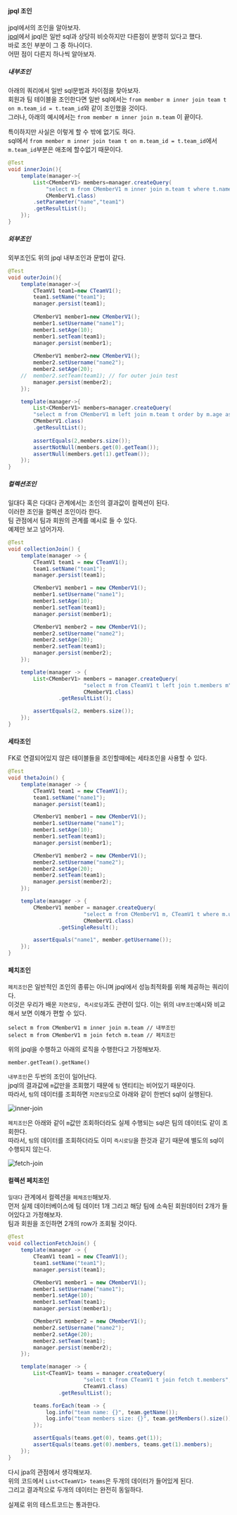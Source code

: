 #### jpql 조인
jpql에서의 조인을 알아보자.  
[jpql](1_jpql.md)에서 jpql은 일반 sql과 상당히 비슷하지만 다른점이 분명히 있다고 했다.  
바로 조인 부분이 그 중 하나이다.  
어떤 점이 다른지 하나씩 알아보자.

##### 내부조인
아래의 쿼리에서 일반 sql문법과 차이점을 찾아보자.  
회원과 팀 테이블을 조인한다면 일반 sql에서는 `from member m inner join team t on m.team_id = t.team_id`와 같이 조인했을 것이다.  
그러나, 아래의 예시에서는 `from member m inner join m.team` 이 끝이다.  

특이하지만 사실은 이렇게 할 수 밖에 없기도 하다.  
sql에서 `from member m inner join team t on m.team_id = t.team_id`에서 `m.team_id`부분은 애초에 할수없기 때문이다.  

~~~java
@Test
void innerJoin(){
    template(manager->{
        List<CMemberV1> members=manager.createQuery(
            "select m from CMemberV1 m inner join m.team t where t.name = :name",
            CMemberV1.class)
        .setParameter("name","team1")
        .getResultList();
    });
}
~~~


##### 외부조인
외부조인도 위의 jpql 내부조인과 문법이 같다.

~~~java
@Test
void outerJoin(){
    template(manager->{
        CTeamV1 team1=new CTeamV1();
        team1.setName("team1");
        manager.persist(team1);
    
        CMemberV1 member1=new CMemberV1();
        member1.setUsername("name1");
        member1.setAge(10);
        member1.setTeam(team1);
        manager.persist(member1);
    
        CMemberV1 member2=new CMemberV1();
        member2.setUsername("name2");
        member2.setAge(20);
    //  member2.setTeam(team1); // for outer join test
        manager.persist(member2);
    });

    template(manager->{
        List<CMemberV1> members=manager.createQuery(
        "select m from CMemberV1 m left join m.team t order by m.age asc",
        CMemberV1.class)
        .getResultList();
    
        assertEquals(2,members.size());
        assertNotNull(members.get(0).getTeam());
        assertNull(members.get(1).getTeam());
    });
}
~~~



##### 컬렉션조인
일대다 혹은 다대다 관계에서는 조인의 결과값이 컬렉션이 된다.  
이러한 조인을 컬렉션 조인이라 한다.  
팀 관점에서 팀과 회원의 관계를 예시로 들 수 있다.  
예제만 보고 넘어가자.

~~~java
@Test
void collectionJoin() {
    template(manager -> {
        CTeamV1 team1 = new CTeamV1();
        team1.setName("team1");
        manager.persist(team1);

        CMemberV1 member1 = new CMemberV1();
        member1.setUsername("name1");
        member1.setAge(10);
        member1.setTeam(team1);
        manager.persist(member1);

        CMemberV1 member2 = new CMemberV1();
        member2.setUsername("name2");
        member2.setAge(20);
        member2.setTeam(team1);
        manager.persist(member2);
    });

    template(manager -> {
        List<CMemberV1> members = manager.createQuery(
                        "select m from CTeamV1 t left join t.members m",
                        CMemberV1.class)
                .getResultList();

        assertEquals(2, members.size());
    });
}
~~~



#### 세타조인
FK로 연결되어있지 않은 테이블들을 조인할때에는 세타조인을 사용할 수 있다. 

~~~java
@Test
void thetaJoin() {
    template(manager -> {
        CTeamV1 team1 = new CTeamV1();
        team1.setName("name1");
        manager.persist(team1);

        CMemberV1 member1 = new CMemberV1();
        member1.setUsername("name1");
        member1.setAge(10);
        member1.setTeam(team1);
        manager.persist(member1);

        CMemberV1 member2 = new CMemberV1();
        member2.setUsername("name2");
        member2.setAge(20);
        member2.setTeam(team1);
        manager.persist(member2);
    });

    template(manager -> {
        CMemberV1 member = manager.createQuery(
                        "select m from CMemberV1 m, CTeamV1 t where m.username = t.name",
                        CMemberV1.class)
                .getSingleResult();

        assertEquals("name1", member.getUsername());
    });
}
~~~


#### 페치조인
`페치조인`은 일반적인 조인의 종류는 아니며 jpql에서 성능최적화를 위해 제공하는 쿼리이다.  
이것은 우리가 배운 `지연로딩, 즉시로딩`과도 관련이 있다.
이는 위의 `내부조인`예시와 비교해서 보면 이해가 편할 수 있다.  

~~~
select m from CMemberV1 m inner join m.team // 내부조인
select m from CMemberV1 m join fetch m.team // 페치조인
~~~

위의 jpql을 수행하고 아래의 로직을 수행한다고 가정해보자.  

~~~
member.getTeam().getName()
~~~

`내부조인`은 두번의 조인이 일어난다.  
jpql의 결과값에 `m`값만을 조회했기 때문에 `팀` 엔티티는 비어있기 때문이다.  
따라서, `팀`의 데이터를 조회하면 `지연로딩`으로 아래와 같이 한번더 sql이 실행된다.

![inner-join](img/inner-join.png)

`페치조인`은 아래와 같이 `m`값만 조회하더라도 실제 수행되는 sql은 팀의 데이터도 같이 조회한다.  
따라서, `팀`의 데이터를 조회하더라도 이미 `즉시로딩`을 한것과 같기 때문에 별도의 sql이 수행되지 않는다.

![fetch-join](img/fetch-join.png)



#### 컬렉션 페치조인
`일대다` 관계에서 컬렉션을 `페체조인`해보자.  
먼저 실제 데이터베이스에 팀 데이터 1개 그리고 해당 팀에 소속된 회원데이터 2개가 들어있다고 가정해보자.  
팀과 회원을 조인하면 2개의 row가 조회될 것이다.

~~~java
@Test
void collectionFetchJoin() {
    template(manager -> {
        CTeamV1 team1 = new CTeamV1();
        team1.setName("team1");
        manager.persist(team1);

        CMemberV1 member1 = new CMemberV1();
        member1.setUsername("name1");
        member1.setAge(10);
        member1.setTeam(team1);
        manager.persist(member1);

        CMemberV1 member2 = new CMemberV1();
        member2.setUsername("name2");
        member2.setAge(20);
        member2.setTeam(team1);
        manager.persist(member2);
    });

    template(manager -> {
        List<CTeamV1> teams = manager.createQuery(
                        "select t from CTeamV1 t join fetch t.members",
                        CTeamV1.class)
                .getResultList();

        teams.forEach(team -> {
            log.info("team name: {}", team.getName());
            log.info("team members size: {}", team.getMembers().size());
        });

        assertEquals(teams.get(0), teams.get(1));
        assertEquals(teams.get(0).members, teams.get(1).members);
    });
}
~~~

다시 jpa의 관점에서 생각해보자.  
위의 코드에서 `List<CTeamV1> teams`은 두개의 데이터가 들어있게 된다.  
그리고 결과적으로 두개의 데이터는 완전히 동일하다.  

실제로 위의 테스트코드는 통과한다.







